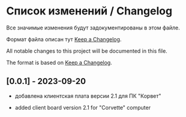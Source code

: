 # Список изменений / Changelog

Все значимые изменения будут задокументированы в этом файле.

Формат файла описан тут [Keep a Changelog](https://keepachangelog.com/en/1.0.0/).


All notable changes to this project will be documented in this file.

The format is based on [Keep a Changelog](https://keepachangelog.com/en/1.0.0/).

## [0.0.1] - 2023-09-20

- добавлена клиентская плата версии 2.1 для ПК "Корвет"


- added client board version 2.1 for "Corvette" computer
